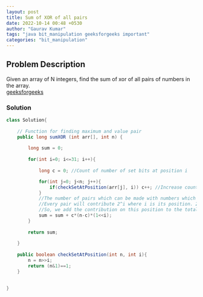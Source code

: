 ```yaml
---
layout: post
title: Sum of XOR of all pairs
date: 2022-10-14 00:48 +0530
author: "Gaurav Kumar"
tags: "java bit_manipulation geeksforgeeks important"
categories: "bit_manipulation"
---
```


## Problem Description

Given an array of N integers, find the sum of xor of all pairs of numbers in the array.  
[geeksforgeeks](https://practice.geeksforgeeks.org/problems/sum-of-xor-of-all-pairs0723/1)

### Solution

```java
class Solution{
   
    // Function for finding maximum and value pair
    public long sumXOR (int arr[], int n) {
        
        long sum = 0;
        
        for(int i=0; i<=31; i++){
            
            long c = 0; //Count of number of set bits at position i

            for(int j=0; j<n; j++){
                if(checkSetAtPosition(arr[j], i)) c++; //Increase count if the bit is set at position i
            }
            //The number of pairs which can be made with numbers which have bits set at pos i AND numbers which have bit unset at pos i = c*(n-c)
            //Every pair will contribute 2^i where i is its position. 2^1 === (1<<i)
            //So, we add the contribution on this position to the total sum
            sum = sum + c*(n-c)*(1<<i);
        }
        
        return sum;
        
    }
    
    public boolean checkSetAtPosition(int n, int i){
        n = n>>i;
        return (n&1)==1;
    }
    
    
}
```

